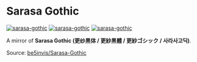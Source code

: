 # Sarasa Gothic

[![sarasa-gothic](https://img.shields.io/badge/LICENSE-OFL--1.1%20License%20-blue?style=flat-square)](./LICENSE)
[![sarasa-gothic](https://img.shields.io/badge/GitHub-Sarasa%20Gothic-blueviolet?style=flat-square&logo=github)](https://github.com/fernvenue/sarasa-gothic)
[![sarasa-gothic](https://img.shields.io/badge/GitLab-Sarasa%20Gothic-orange?style=flat-square&logo=gitlab)](https://gitlab.com/fernvenue/sarasa-gothic)

A mirror of **Sarasa Gothic (更纱黑体 / 更紗黑體 / 更紗ゴシック / 사라사고딕)**.

Source: [be5invis/Sarasa-Gothic](https://github.com/be5invis/Sarasa-Gothic)

